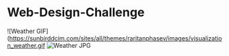 # Web-Design-Challenge

![Weather GIF](https://sunbirddcim.com/sites/all/themes/raritanphasev/images/visualization_weather.gif 
![Weather JPG](https://www.adaptvis.com/images/projects/InteraktivePraesenationGeoRefDaten/Screenshotgalerie/Zoom_01.jpg)

